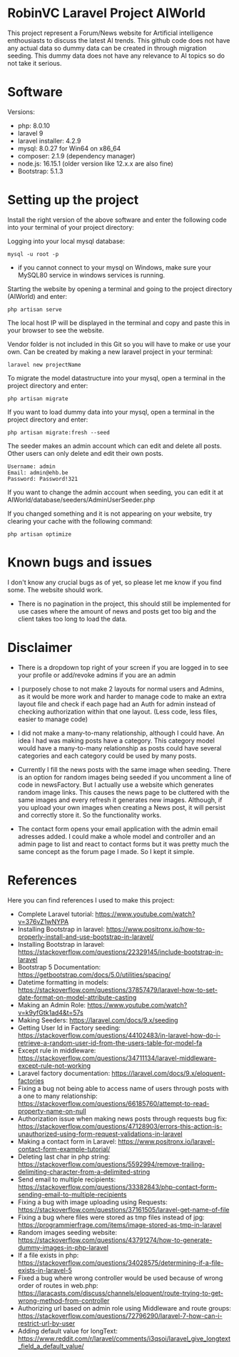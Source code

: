 # RobinVC Laravel Project AIWorld

This project represent a Forum/News website for Artificial intelligence enthousiasts to discuss the latest AI trends. This github code does not have any actual data so dummy data can be created in through migration seeding. This dummy data does not have any relevance to AI topics so do not take it serious.

# Software

Versions:
* php: 8.0.10
* laravel 9
* laravel installer: 4.2.9
* mysql: 8.0.27 for Win64 on x86_64
* composer: 2.1.9 (dependency manager)
* node.js: 16.15.1 (older version like 12.x.x are also fine)
* Bootstrap: 5.1.3

# Setting up the project

Install the right version of the above software and enter the following code into your terminal of your project directory:

Logging into your local mysql database:

```
mysql -u root -p
```

* if you cannot connect to your mysql on Windows, make sure your MySQL80 service in windows services is running.

Starting the website by opening a terminal and going to the project directory (AIWorld) and enter:

```
php artisan serve
```
The local host IP will be displayed in the terminal and copy and paste this in your browser to see the website.

Vendor folder is not included in this Git so you will have to make or use your own. Can be created by making a new laravel project in your terminal:

```
laravel new projectName
```

To migrate the model datastructure into your mysql, open a terminal in the project directory and enter:
```
php artisan migrate
```

If you want to load dummy data into your mysql, open a terminal in the project directory and enter: 

```
php artisan migrate:fresh --seed
```
The seeder makes an admin account which can edit and delete all posts. Other users can only delete and edit their own posts.
```
Username: admin
Email: admin@ehb.be
Password: Password!321
```
If you want to change the admin account when seeding, you can edit it at AIWorld/database/seeders/AdminUserSeeder.php

If you changed something and it is not appearing on your website, try clearing your cache with the following command:
```
php artisan optimize
```

# Known bugs and issues

I don't know any crucial bugs as of yet, so please let me know if you find some. The website should work.

* There is no pagination in the project, this should still be implemented for use cases where the amount of news and posts get too big and the client takes too long to load the data.

# Disclaimer

* There is a dropdown top right of your screen if you are logged in to see your profile or add/revoke admins if you are an admin

* I purposely chose to not make 2 layouts for normal users and Admins, as it would be more work and harder to manage code to make an extra layout file and check if each page had an Auth for admin instead of checking authorization within that one layout. (Less code, less files, easier to manage code)

* I did not make a many-to-many relationship, although I could have. An idea I had was making posts have a category. This category model would have a many-to-many relationship as posts could have several categories and each category could be used by many posts.

* Currently I fill the news posts with the same image when seeding. There is an option for random images being seeded if you uncomment a line of code in newsFactory. But I actually use a website which generates random image links. This causes the news page to be cluttered with the same images and every refresh it generates new images. Although, if you upload your own images when creating a News post, it will persist and correctly store it. So the functionality works.

* The contact form opens your email application with the admin email adresses added. I could make a whole model and controller and an admin page to list and react to contact forms but it was pretty much the same concept as the forum page I made. So I kept it simple.


# References

Here you can find references I used to make this project:

* Complete Laravel tutorial: https://www.youtube.com/watch?v=376vZ1wNYPA
* Installing Bootstrap in laravel: https://www.positronx.io/how-to-properly-install-and-use-bootstrap-in-laravel/
* Installing Bootstrap in laravel: https://stackoverflow.com/questions/22329145/include-bootstrap-in-laravel
* Bootstrap 5 Documentation: https://getbootstrap.com/docs/5.0/utilities/spacing/
* Datetime formatting in models: https://stackoverflow.com/questions/37857479/laravel-how-to-set-date-format-on-model-attribute-casting
* Making an Admin Role: https://www.youtube.com/watch?v=k9yfGtk1ad4&t=57s
* Making Seeders: https://laravel.com/docs/9.x/seeding
* Getting User Id in Factory seeding: https://stackoverflow.com/questions/44102483/in-laravel-how-do-i-retrieve-a-random-user-id-from-the-users-table-for-model-fa
* Except rule in middleware: https://stackoverflow.com/questions/34711134/laravel-middleware-except-rule-not-working
* Laravel factory documentation: https://laravel.com/docs/9.x/eloquent-factories
* Fixing a bug not being able to access name of users through posts with a one to many relationship: https://stackoverflow.com/questions/66185760/attempt-to-read-property-name-on-null
* Authorization issue when making news posts through requests bug fix: https://stackoverflow.com/questions/47128903/errors-this-action-is-unauthorized-using-form-request-validations-in-laravel
* Making a contact form in Laravel: https://www.positronx.io/laravel-contact-form-example-tutorial/
* Deleting last char in php string: https://stackoverflow.com/questions/5592994/remove-trailing-delimiting-character-from-a-delimited-string
* Send email to multiple recipients: https://stackoverflow.com/questions/33382843/php-contact-form-sending-email-to-multiple-recipients
* Fixing a bug with image uploading using Requests: https://stackoverflow.com/questions/37161505/laravel-get-name-of-file
* Fixing a bug where files were stored as tmp files instead of jpg: https://programmierfrage.com/items/image-stored-as-tmp-in-laravel
* Random images seeding website: https://stackoverflow.com/questions/43791274/how-to-generate-dummy-images-in-php-laravel
* If a file exists in php: https://stackoverflow.com/questions/34028575/determining-if-a-file-exists-in-laravel-5
* Fixed a bug where wrong controller would be used because of wrong order of routes in web.php: https://laracasts.com/discuss/channels/eloquent/route-trying-to-get-wrong-method-from-controller
* Authorizing url based on admin role using Middleware and route groups: https://stackoverflow.com/questions/72796290/laravel-7-how-can-i-restrict-url-by-user
* Adding default value for longText: https://www.reddit.com/r/laravel/comments/i3qsoi/laravel_give_longtext_field_a_default_value/





